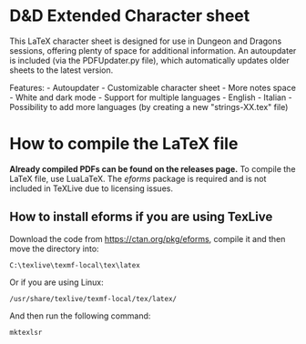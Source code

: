 # D&D Extended Character sheet

This LaTeX character sheet is designed for use in Dungeon and Dragons sessions, offering plenty of space for additional information.
An autoupdater is included (via the PDFUpdater.py file), which automatically updates older sheets to the latest version.

Features:
    - Autoupdater
    - Customizable character sheet
    - More notes space
    - White and dark mode
    - Support for multiple languages
      - English
      - Italian
      - Possibility to add more languages (by creating a new "strings-XX.tex" file)

# How to compile the LaTeX file
**Already compiled PDFs can be found on the releases page.**
To compile the LaTeX file, use LuaLaTeX.
The _eforms_ package is required and is not included in TeXLive due to licensing issues.

## How to install eforms if you are using TexLive
Download the code from https://ctan.org/pkg/eforms, compile it and then move the directory into:

```C:\texlive\texmf-local\tex\latex```

Or if you are using Linux:

```/usr/share/texlive/texmf-local/tex/latex/```

And then run the following command:

```mktexlsr```
